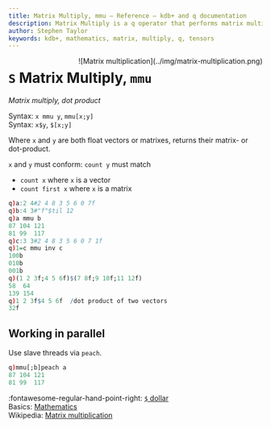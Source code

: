```yaml
---
title: Matrix Multiply, mmu – Reference – kdb+ and q documentation
description: Matrix Multiply is a q operator that performs matrix multiplication; mmu is a q keyword that is a wrapper for it.
author: Stephen Taylor
keywords: kdb+, mathematics, matrix, multiply, q, tensors
---
```


<div markdown="1" style="float:right">
![Matrix multiplication](../img/matrix-multiplication.png)
</div>

# `S` Matrix Multiply, `mmu`




_Matrix multiply, dot product_

Syntax: `x mmu y`, `mmu[x;y]`  
Syntax: `x$y`, `$[x;y]` 

Where `x` and `y` are both float vectors or matrixes, returns their  matrix- or dot-product.

`x` and `y` must conform: `count y` must match

-   `count x` where `x` is a vector
-   `count first x` where `x` is a matrix

```q
q)a:2 4#2 4 8 3 5 6 0 7f
q)b:4 3#"f"$til 12
q)a mmu b
87 104 121
81 99  117
q)c:3 3#2 4 8 3 5 6 0 7 1f
q)1=c mmu inv c
100b
010b
001b
q)(1 2 3f;4 5 6f)$(7 8f;9 10f;11 12f)
58  64
139 154
q)1 2 3f$4 5 6f  /dot product of two vectors
32f
```


## Working in parallel

Use slave threads via `peach`.

```q
q)mmu[;b]peach a
87 104 121
81 99  117
```

:fontawesome-regular-hand-point-right: 
[`$` dollar](overloads.md#dollar)  
Basics: [Mathematics](../basics/math.md)  
Wikipedia: [Matrix multiplication](https://en.wikipedia.org/wiki/Matrix_multiplication)